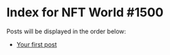 # Index for NFT World #1500
Posts will be displayed in the order below:

- [Your first post](./001-first.md)


